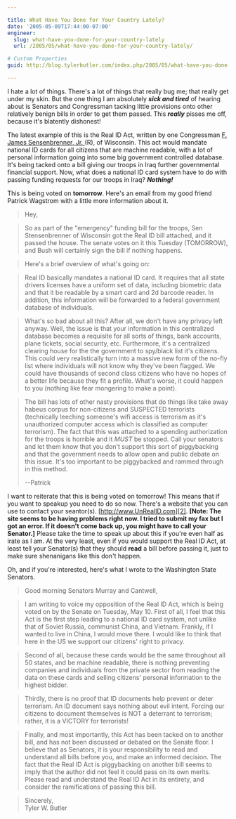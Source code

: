 ```yaml
---

title: What Have You Done for Your Country Lately?
date: '2005-05-09T17:44:00-07:00'
engineer:
  slug: what-have-you-done-for-your-country-lately
  url: /2005/05/what-have-you-done-for-your-country-lately/

# Custom Properties
guid: http://blog.tylerbutler.com/index.php/2005/05/what-have-you-done-for-your-country-lately/

---
```


I hate a lot of things. There's a lot of things that really bug me; that
really get under my skin. But the one thing I am absolutely **_sick and
tired_** of hearing about is Senators and Congressman tacking little
provisions onto other relatively benign bills in order to get them passed.
This **_really_** pisses me off, because it's blatently dishonest!
  
The latest example of this is the Real ID Act, written by one Congressman [F.
James Sensenbrenner, Jr. ][1](R), of Wisconsin. This act would mandate
national ID cards for all citizens that are machine readable, with a lot of
personal information going into some big government controlled database. It's
being tacked onto a bill giving our troops in Iraq further governmental
financial support. Now, what does a national ID card system have to do with
passing funding requests for our troops in Iraq? **_Nothing!_**
  
This is being voted on **tomorrow**. Here's an email from my good friend
Patrick Wagstrom with a little more information about it.
> Hey,
  
> So as part of the "emergency" funding bill for the troops, Sen Stensenbrenner
of Wisconsin got the Real ID bill attached, and it passed the house. The
senate votes on it this Tuesday (TOMORROW), and Bush will certainly sign the
bill if nothing happens.
  
> Here's a brief overview of what's going on:
  
> Real ID basically mandates a national ID card. It requires that all state
drivers licenses have a uniform set of data, including biometric data and that
it be readable by a smart card and 2d barcode reader. In addition, this
information will be forwarded to a federal government database of individuals.
  
> What's so bad about all this? After all, we don't have any privacy left
anyway. Well, the issue is that your information in this centralized database
becomes a requisite for all sorts of things, bank accounts, plane tickets,
social security, etc. Furthermore, it's a centralized clearing house for the
the government to spy/black list it's citizens. This could very realistically
turn into a massive new form of the no-fly list where individuals will not
know why they've been flagged. We could have thousands of second class
citizens who have no hopes of a better life because they fit a profile. What's
worse, it could happen to you (nothing like fear mongering to make a point).
  
> The bill has lots of other nasty provisions that do things like take away
habeus corpus for non-citizens and SUSPECTED terrorists (technically leeching
someone's wifi access is terrorism as it's unauthorized computer access which
is classified as computer terrorism). The fact that this was attached to a
spending authorization for the troops is horrible and it *MUST* be stopped.
Call your senators and let them know that you don't support this sort of
piggybacking and that the government needs to allow open and public debate on
this issue. It's too important to be piggybacked and rammed through in this
method.
>  
> --Patrick


I want to reiterate that this is being voted on tomorrow! This means that if
you want to speakup you need to do so now. There's a website that you can use
to contact your seantor(s). [http://www.UnRealID.com][2]. **[Note: The site
seems to be having problems right now. I tried to submit my fax but I got an
error. If it doesn't come back up, you might have to call your Senator.]**
Please take the time to speak up about this if you're even half as irate as I
am. At the very least, even if you would support the Real ID Act, at least
tell your Senator(s) that they should **read** a bill before passing it, just
to make sure shenanigans like this don't happen.
  
Oh, and if you're interested, here's what I wrote to the Washington State
Senators.


> Good morning Senators Murray and Cantwell,
  
> I am writing to voice my opposition of the Real ID Act, which is being voted
on by the Senate on Tuesday, May 10. First of all, I feel that this Act is the
first step leading to a national ID card system, not unlike that of Soviet
Russia, communist China, and Vietnam. Frankly, if I wanted to live in China, I
would move there. I would like to think that here in the US we support our
citizens' right to privacy.
  
> Second of all, because these cards would be the same throughout all 50 states,
and be machine readable, there is nothing preventing companies and individuals
from the private sector from reading the data on these cards and selling
citizens' personal information to the highest bidder.
  
> Thirdly, there is no proof that ID documents help prevent or deter terrorism.
An ID document says nothing about evil intent. Forcing our citizens to
document themselves is NOT a deterrant to terrorism; rather, it is a VICTORY
for terrorists!
  
> Finally, and most importantly, this Act has been tacked on to another bill,
and has not been discussed or debated on the Senate floor. I believe that as
Senators, it is your responsibility to read and understand all bills before
you, and make an informed decision. The fact that the Real ID Act is
piggybacking on another bill seems to imply that the author did not feel it
could pass on its own merits. Please read and understand the Real ID Act in
its entirety, and consider the ramifications of passing this bill.
  
> Sincerely,  
Tyler W. Butler

   [1]: http://www.house.gov/sensenbrenner/index.htm
   [2]: http://www.unrealid.com

